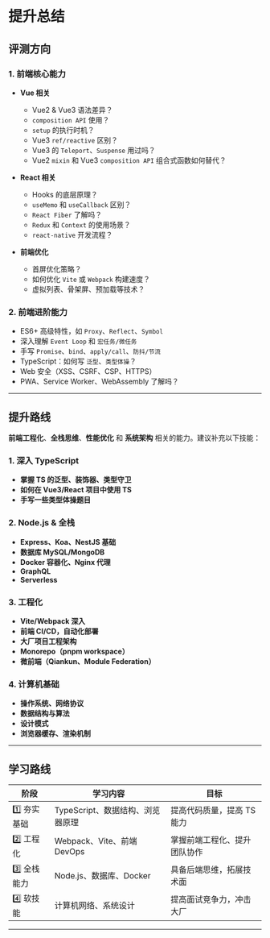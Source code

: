 # 提升总结

## 评测方向

### **1. 前端核心能力**

- **Vue 相关**
  - Vue2 & Vue3 语法差异？
  - `composition API` 使用？
  - `setup` 的执行时机？
  - Vue3 `ref/reactive` 区别？
  - Vue3 的 `Teleport`、`Suspense` 用过吗？
  - Vue2 `mixin` 和 Vue3 `composition API` 组合式函数如何替代？

- **React 相关**
  - Hooks 的底层原理？  
  - `useMemo` 和 `useCallback` 区别？  
  - `React Fiber` 了解吗？  
  - `Redux` 和 `Context` 的使用场景？  
  - `react-native` 开发流程？  

- **前端优化**
  - 首屏优化策略？
  - 如何优化 `Vite` 或 `Webpack` 构建速度？
  - 虚拟列表、骨架屏、预加载等技术？

### **2. 前端进阶能力**

- ES6+ 高级特性，如 `Proxy`、`Reflect`、`Symbol`  
- 深入理解 `Event Loop` 和 `宏任务/微任务`  
- 手写 `Promise`、`bind`、`apply/call`、`防抖/节流`  
- TypeScript：如何写 `泛型`、`类型体操`？  
- Web 安全（XSS、CSRF、CSP、HTTPS）  
- PWA、Service Worker、WebAssembly 了解吗？  

---

## 提升路线

**前端工程化**、**全栈思维**、**性能优化** 和 **系统架构** 相关的能力。建议补充以下技能：

### **1. 深入 TypeScript**

- **掌握 TS 的泛型、装饰器、类型守卫**
- **如何在 Vue3/React 项目中使用 TS**
- **手写一些类型体操题目**

### **2. Node.js & 全栈**

- **Express、Koa、NestJS 基础**
- **数据库 MySQL/MongoDB**
- **Docker 容器化、Nginx 代理**
- **GraphQL**
- **Serverless**

### **3. 工程化**

- **Vite/Webpack 深入**
- **前端 CI/CD，自动化部署**
- **大厂项目工程架构**
- **Monorepo（pnpm workspace）**
- **微前端（Qiankun、Module Federation）**

### **4. 计算机基础**

- **操作系统、网络协议**
- **数据结构与算法**
- **设计模式**
- **浏览器缓存、渲染机制**

---

## **学习路线**

| 阶段 | 学习内容 | 目标 |
|------|---------|------|
| 1️⃣ 夯实基础 | TypeScript、数据结构、浏览器原理 | 提高代码质量，提高 TS 能力 |
| 2️⃣ 工程化 | Webpack、Vite、前端 DevOps | 掌握前端工程化、提升团队协作 |
| 3️⃣ 全栈能力 | Node.js、数据库、Docker | 具备后端思维，拓展技术面 |
| 4️⃣ 软技能 | 计算机网络、系统设计 | 提高面试竞争力，冲击大厂 |

---

